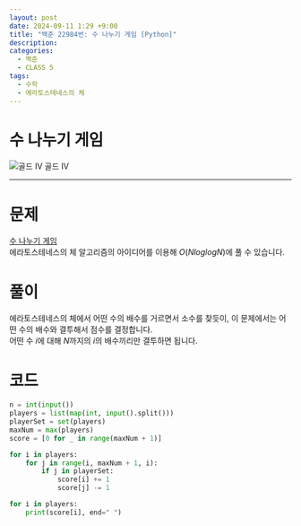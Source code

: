 ```yaml
---
layout: post
date: 2024-09-11 1:29 +9:00
title: "백준 22984번: 수 나누기 게임 [Python]"
description:
categories:
  - 백준
  - CLASS 5
tags:
  - 수학
  - 에라토스테네스의 체
---
```


# 수 나누기 게임
<div class="difficulty">
  <img class="solvedac-tier" src="https://d2gd6pc034wcta.cloudfront.net/tier/12.svg" alt="골드 IV">
  <span class="gold">골드 IV</span>
</div>

---

# 문제
[수 나누기 게임](https://www.acmicpc.net/problem/27172) \
에라토스테네스의 체 알고리즘의 아이디어를 이용해 $O(NloglogN)$에 풀 수 있습니다.

# 풀이
에라토스테네스의 체에서 어떤 수의 배수를 거르면서 소수를 찾듯이, 이 문제에서는 어떤 수의 배수와 결투해서 점수를 결정합니다. \
어떤 수 $i$에 대해 $N$까지의 $i$의 배수끼리만 결투하면 됩니다.

# 코드
```py
n = int(input())
players = list(map(int, input().split()))
playerSet = set(players)
maxNum = max(players)
score = [0 for _ in range(maxNum + 1)]

for i in players:
    for j in range(i, maxNum + 1, i):
        if j in playerSet:
            score[i] += 1
            score[j] -= 1

for i in players:
    print(score[i], end=" ")
```